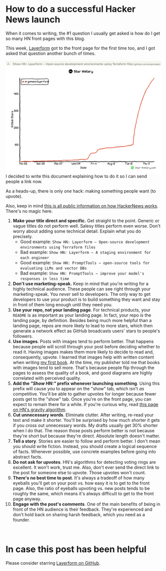 # How to do a successful Hacker News launch

When it comes to writing, the #1 question I usually get asked is how do I get so many HN front pages with this blog.

This week, [Layerform](https://github.com/ergomake/layerform) got to the front page for the first time too, and I got asked that question another bunch of times.

<img style="margin-bottom: -18px; max-height: 500px;" src="/assets/hn-launch/showhn.png">
<img style="margin-bottom: -18px; max-height: 500px;" src="/assets/hn-launch/star-history.png">

I decided to write this document explaining how to do it so I can send people a link now.

As a heads-up, there is only _one_ hack: making something people want (to upvote).

Also, keep in mind [this is all public information on how HackerNews works](https://github.com/minimaxir/hacker-news-undocumented). There's no magic here.

1. **Make your title direct and specific.** Get straight to the point. Generic or vague titles do not perform well. Salesy titles perform even worse. Don't worry about adding some technical detail. Explain what you do precisely.
    - Good example: `Show HN: Layerform – Open-source development environments using Terraform files`
    - Bad example: `Show HN: Layerform — A staging environment for each engineer`
    - Good example: `Show HN: PromptTools – open-source tools for evaluating LLMs and vector DBs`
    - Bad example: `Show HN: PromptTools — improve your model's responses in less time`
2. **Don't use marketing-speak.** Keep in mind that you're writing for a highly technical audience. These people can see right through your marketing-speak. You _never_ sell to developers. The only way to get developers to use your product is to build something they want and stay in front of them long enough until they need you.
3. **Use your repo, not your landing page**. For technical products, your `README` is as important as your landing page. In fact, your repo _is_ the landing page, by definition. Besides being much more helpful than a landing page, repos are more likely to lead to more stars, which then generate a network effect as GitHub broadcasts users' stars to people's followers.
4. **Use images**. Posts with images tend to perform better. That happens because people will scroll through your post before deciding whether to read it. Having images makes them more likely to decide to read and, consequently, upvote.
   I learned that images help with written content when writing [my first book](https://www.manning.com/books/testing-javascript-applications). At the time, my publisher told me that books with images tend to sell more. That's because people flip through the pages to assess the quality of a book, and good diagrams are highly correlated with perceived quality.
5. **Add the _"Show HN:"_ prefix whenever launching something**. Using this prefix will cause you to appear on the "show" tab, which isn't _as_ competitive. You'll be able to gather upvotes for longer because fewer posts get to the "show" tab. Once you're on the front page, you can expect to remain there for a while. If you're curious why, read [this page on HN's gravity algorithm](http://www.righto.com/2013/11/how-hacker-news-ranking-really-works.html).
6. **Cut unnecessary words**. Eliminate clutter. After writing, re-read your text and make it shorter. You'll be surprised by how much shorter it gets if you cross out unnecessary words. My drafts usually get 30% shorter when I do that. The reason those posts perform better is not because they're short but because they're direct. Absolute length doesn't matter.
7. **Tell a story**. Stories are easier to follow and perform better. I don't mean you should write fiction. Instead, you should create a logical sequence of facts. Whenever possible, use concrete examples before going into abstract facts.
8. **Do not ask for upvotes**. HN's algorithms for detecting voting rings are excellent. It won't work, trust me. Also, don't ever send the direct link to the post for someone else to upvote. Those upvotes won't count.
9. **There's no best time to post**. It's always a tradeoff of how many eyeballs you'll get on your post vs. how easy it is to get to the front page. Also, the ratio of eyeballs upvoting vs. new posts tends to be roughly the same, which means it's always difficult to get to the front page anyway.
10. **Engage with the post's comments**. One of the main benefits of being in front of the HN audience is their feedback. They're experienced and don't hold back on sharing harsh feedback, which you need as a founder.

<br />

# In case this post has been helpful

Please consider starring [Layerform on GitHub](https://github.com/ergomake/layerform).

